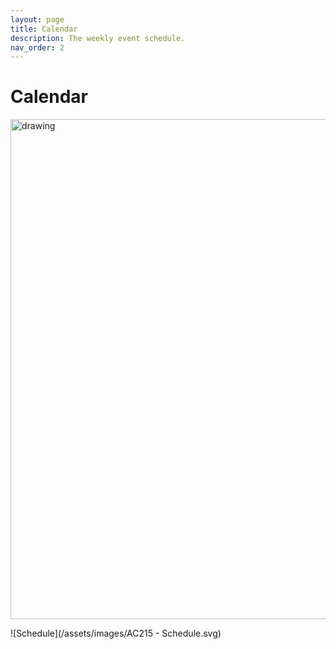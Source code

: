 ```yaml
---
layout: page
title: Calendar
description: The weekly event schedule.
nav_order: 2
---
```


# Calendar 

<img src="/2023-AC215/assets/images/AC215 - Schedule.svg" alt="drawing" width="800"/>


![Schedule](/assets/images/AC215 - Schedule.svg)

